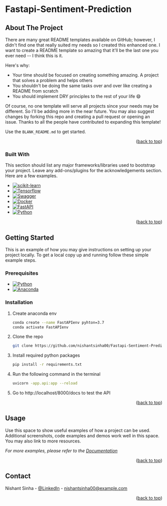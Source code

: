 # Fastapi-Sentiment-Prediction


<!-- ABOUT THE PROJECT -->
## About The Project

There are many great README templates available on GitHub; however, I didn't find one that really suited my needs so I created this enhanced one. I want to create a README template so amazing that it'll be the last one you ever need -- I think this is it.

Here's why:
* Your time should be focused on creating something amazing. A project that solves a problem and helps others
* You shouldn't be doing the same tasks over and over like creating a README from scratch
* You should implement DRY principles to the rest of your life :smile:

Of course, no one template will serve all projects since your needs may be different. So I'll be adding more in the near future. You may also suggest changes by forking this repo and creating a pull request or opening an issue. Thanks to all the people have contributed to expanding this template!

Use the `BLANK_README.md` to get started.

<p align="right">(<a href="#readme-top">back to top</a>)</p>



### Built With

This section should list any major frameworks/libraries used to bootstrap your project. Leave any add-ons/plugins for the acknowledgements section. Here are a few examples.

* [![scikit-learn][scikit-learn.org]][scikit-learn-url]
* [![Tensorflow][Tensorflow.org]][Tensorflow-url]
* [![Swagger][Swagger.io]][Swagger-url]
* [![Docker][Docker.com]][Docker-url]
* [![FastAPI][fastapi.com]][fastapi-url]
* [![Python][python.org]][python-url]

<p align="right">(<a href="#readme-top">back to top</a>)</p>



<!-- GETTING STARTED -->
## Getting Started

This is an example of how you may give instructions on setting up your project locally.
To get a local copy up and running follow these simple example steps.

### Prerequisites
* [![Python][python.org]][python-url]
* [![Anaconda][Anaconda.com]][Anaconda-url]

### Installation

1. Create anaconda env
    ```sh
   conda create --name FastAPIenv pyhton=3.7
   conda activate FastAPIenv
   ```
2. Clone the repo
   ```sh
   git clone https://github.com/nishantsinha00/Fastapi-Sentiment-Prediction.git
   ```
3. Install required python packages 
   ```sh
   pip install -r requirements.txt
   ```
4. Run the following command in the terminal
   ```sh
   uvicorn -app.api:app --reload
   ```
5. Go to http://localhost/8000/docs to test the API

<p align="right">(<a href="#readme-top">back to top</a>)</p>



<!-- USAGE EXAMPLES -->
## Usage

Use this space to show useful examples of how a project can be used. Additional screenshots, code examples and demos work well in this space. You may also link to more resources.

_For more examples, please refer to the [Documentation](https://example.com)_

<p align="right">(<a href="#readme-top">back to top</a>)</p>


<!-- CONTACT -->
## Contact

Nishant Sinha - [@LinkedIn](https://www.linkedin.com/in/nishant-sinha-201885191/) - nishantsinha00@example.com
<p align="right">(<a href="#readme-top">back to top</a>)</p>



<!-- MARKDOWN LINKS & IMAGES -->
<!-- https://www.markdownguide.org/basic-syntax/#reference-style-links -->
[Anaconda.com]: https://img.shields.io/badge/Anaconda-%2344A833.svg?style=for-the-badge&logo=anaconda&logoColor=white
[Anaconda-url]: https://www.anaconda.com/
[scikit-learn.org]: https://img.shields.io/badge/scikit--learn-%23F7931E.svg?style=for-the-badge&logo=scikit-learn&logoColor=white
[scikit-learn-url]: https://scikit-learn.org/stable/
[Tensorflow.org]: https://img.shields.io/badge/TensorFlow-%23FF6F00.svg?style=for-the-badge&logo=TensorFlow&logoColor=white
[Tensorflow-url]: https://www.tensorflow.org/
[Swagger.io]: https://img.shields.io/badge/-Swagger-%23Clojure?style=for-the-badge&logo=swagger&logoColor=white
[Swagger-url]: https://swagger.io/
[Docker.com]: https://img.shields.io/badge/docker-%230db7ed.svg?style=for-the-badge&logo=docker&logoColor=white
[Docker-url]: https://www.docker.com/
[fastapi.com]: https://img.shields.io/badge/FastAPI-005571?style=for-the-badge&logo=fastapi
[fastapi-url]: https://fastapi.tiangolo.com/
[python.org]: https://img.shields.io/badge/python-3670A0?style=for-the-badge&logo=python&logoColor=ffdd54
[python-url]: https://www.python.org/

